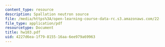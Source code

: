 ```yaml
---
content_type: resource
description: Spallation neutron source
file: /media/https%3A/open-learning-course-data-rc.s3.amazonaws.com/22-101-applied-nuclear-physics-fall-2003/4227d6ea1f79815516aa6ee979a69963_hw103.pdf
file_type: application/pdf
resourcetype: Document
title: hw103.pdf
uid: 4227d6ea-1f79-8155-16aa-6ee979a69963
---
```

